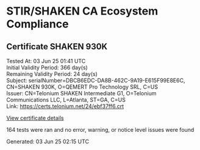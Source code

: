 # STIR/SHAKEN CA Ecosystem Compliance

## Certificate SHAKEN 930K

Tested At: 03 Jun 25 01:41 UTC\
Initial Validity Period: 366 day(s)\
Remaining Validity Period: 24 day(s)\
Subject: serialNumber=DBCB6EDC-DA8B-462C-9A19-E615F99E8E6C, CN=SHAKEN 930K, O=QEMERT Pro Technology SRL, C=US\
Issuer: CN=Telonium SHAKEN Intermediate G1, O=Telonium Communications LLC, L=Atlanta, ST=GA, C=US\
Link: https://certs.telonium.net/24/ebf37ff6.crt

[View certificate details](https://x509.io/?cert=MIIDLzCCAtWgAwIBAgIRAOr0YoxlJJXk0pAlayIzbnwwCgYIKoZIzj0EAwIwfDELMAkGA1UEBhMCVVMxCzAJBgNVBAgMAkdBMRAwDgYDVQQHDAdBdGxhbnRhMSQwIgYDVQQKDBtUZWxvbml1bSBDb21tdW5pY2F0aW9ucyBMTEMxKDAmBgNVBAMMH1RlbG9uaXVtIFNIQUtFTiBJbnRlcm1lZGlhdGUgRzEwHhcNMjQwNjI2MjEwMTU3WhcNMjUwNjI2MjEwMjU3WjB2MQswCQYDVQQGEwJVUzEiMCAGA1UEChMZUUVNRVJUIFBybyBUZWNobm9sb2d5IFNSTDEUMBIGA1UEAxMLU0hBS0VOIDkzMEsxLTArBgNVBAUTJERCQ0I2RURDLURBOEItNDYyQy05QTE5LUU2MTVGOTlFOEU2QzBZMBMGByqGSM49AgEGCCqGSM49AwEHA0IABKtimNoD0TgrrD0dluJVpE7TpLISE%2BnSw1PLX%2BFKkemqLqwHCQGKUEzJwJnc%2FIHcxw%2Fr13Bv6v1IgwvfdmRyklejggE8MIIBODAOBgNVHQ8BAf8EBAMCB4AwDAYDVR0TAQH%2FBAIwADAdBgNVHQ4EFgQUezdQOvDtLFoFQvrKEkwrhjoBpU8wHwYDVR0jBBgwFoAUqiS7%2FxR1QHkth2%2FoDUF3yrvNiLAwFwYDVR0gBBAwDjAMBgpghkgBhv8JAQEEMIGmBgNVHR8EgZ4wgZswgZigOqA4hjZodHRwczovL2F1dGhlbnRpY2F0ZS1hcGkuaWNvbmVjdGl2LmNvbS9kb3dubG9hZC92MS9jcmyiWqRYMFYxFDASBgNVBAcTC0JyaWRnZXdhdGVyMQswCQYDVQQIEwJOSjETMBEGA1UEAxMKU1RJLVBBIENSTDELMAkGA1UEBhMCVVMxDzANBgNVBAoTBlNUSS1QQTAWBggrBgEFBQcBGgQKMAigBhYEOTMwSzAKBggqhkjOPQQDAgNIADBFAiEAo8E40RxQUCAJ20WZlT11O1YilKLqtQSwjvkzt6SKDJUCIGat7LGib%2BS6cAVhvKVacIZKIIdkQB6jNltJ%2BLd%2FPLCs)

164 tests were ran and no error, warning, or notice level issues were found


Generated: 03 Jun 25 02:15 UTC